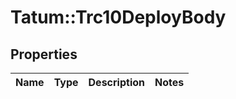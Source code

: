 # Tatum::Trc10DeployBody

## Properties
Name | Type | Description | Notes
------------ | ------------- | ------------- | -------------

